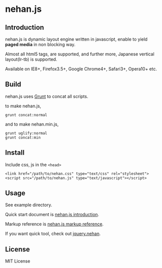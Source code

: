 # nehan.js

## Introduction

nehan.js is dynamic layout engine written in javascript, enable to yield **paged media** in non blocking way.

Almost all html5 tags, are supported, and further more, Japanese vertical layout(lr-tb) is supported.

Available on IE8+, Firefox3.5+, Google Chrome4+, Safari3+, Opera10+ etc.

## Build

nehan.js uses [Grunt](http://gruntjs.com) to concat all scripts.

to make nehan.js,

    grunt concat:normal

and to make nehan.min.js,

    grunt uglify:normal
	grunt concat:min

## Install

Include css, js in the ``<head>``

	<link href="/path/to/nehan.css" type="text/css" rel="stylesheet">
	<script src="/path/to/nehan.js" type="text/javascript"></script>

## Usage

See example directory.

Quick start document is [nehan.js introduction](http://tategakibunko.mydns.jp/docs/nehan/).

Markup reference is [nehan.js markup reference](http://tategakibunko.mydns.jp/docs/nehan/markup/).

If you want quick tool, check out [jquery.nehan](https://github.com/jquery.nehan).

## License

MIT License
